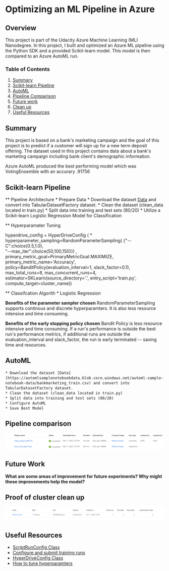 # Optimizing an ML Pipeline in Azure

## Overview
This project is part of the Udacity Azure Machine Learning (ML) Nanodegree. In this project, I built and optimized an Azure ML pipeline using the Python SDK and a provided Scikit-learn model.
This model is then compared to an Azure AutoML run.

### Table of Contents

1. [Summary](#summary)
2. [Scikit-learn Pipeline](#pipeline)
3. [AutoML](#automl)
4. [Pipeline Comparison](#comparison)
5. [Future work](#future)
6. [Clean up](#clean)
7. [Useful Resources](#clean)



## Summary<a name="summary"></a>
This project is based on a bank's marketing campaign and the goal of this project is to predict if a customer will sign up for a new term deposit offering.  The dataset used in this project contains data about a bank's marketing campaign including bank client's demographic information.  

Azure AutoML produced the best performing model which was VotingEnsemble with an accurary .91756

## Scikit-learn Pipeline<a name="pipeline"></a>

** Pipeline Architecture
	* Prepare Data
   	* Download the dataset [Data](https://automlsamplenotebookdata.blob.core.windows.net/automl-sample-notebook-data/bankmarketing_train.csv) and convert into   TabularDatasetFactory dataset.
   	* Clean the dataset (clean_data located in train.py)
   	* Split data into training and test sets (80/20)
   	* Utilize a Scikit-learn Logistic Regression Model for Classification
   
** Hyperparamater Tuning

   hyperdrive_config = HyperDriveConfig (
        * hyperparameter_sampling=RandomParameterSampling(
    		{"--C":choice(0.5,1.0),     
    		"--max_iter":choice(50,100,150)})  ,
          primary_metric_goal=PrimaryMetricGoal.MAXIMIZE,
          primary_metric_name='Accuracy',
          policy=BanditPolicy(evaluation_interval=1, slack_factor=0.1),
          max_total_runs=8, 
          max_concurrent_runs=4,
          estimator=SKLearn(source_directory='.', entry_script='train.py', compute_target=cluster_name))
           
 ** Classifcation Algorith
 	* Logistic Regression
   

**Benefits of the parameter sampler chosen**
  RandomParameterSampling supports continous and discrete hyperparamters.  It is also less resource intensive and time consuming.

**Benefits of the early stopping policy chosen**
  Bandit Policy is less resource intensive and time consuming. If a run's performance is outside the best run's performance metrics, if additional runs are outside the evaluation_interval and slack_factor, the run is early terminated -- saving time and resources.

## AutoML<a name="automl"></a>
   	* Download the dataset [Data](https://automlsamplenotebookdata.blob.core.windows.net/automl-sample-notebook-data/bankmarketing_train.csv) and convert into   TabularDatasetFactory dataset.
   	* Clean the dataset (clean_data located in train.py)
   	* Split data into training and test sets (80/20)
   	* Configure AutoML
   	* Save Best Model

## Pipeline comparison<a name="comparison"></a>
![Pipeline Comparison](pipeline.PNG)


## Future Work<a name="future"></a>
**What are some areas of improvement for future experiments? Why might these improvements help the model?**

## Proof of cluster clean up<a name="clean"></a>
![Proof of Cluster Clean up](delete_compute_target.PNG)


## Useful Resources<a name="clean"></a>
- [ScriptRunConfig Class](https://docs.microsoft.com/en-us/python/api/azureml-core/azureml.core.scriptrunconfig?view=azure-ml-py)
- [Configure and submit training runs](https://docs.microsoft.com/en-us/azure/machine-learning/how-to-set-up-training-targets)
- [HyperDriveConfig Class](https://docs.microsoft.com/en-us/python/api/azureml-train-core/azureml.train.hyperdrive.hyperdriveconfig?view=azure-ml-py)
- [How to tune hyperparamters](https://docs.microsoft.com/en-us/azure/machine-learning/how-to-tune-hyperparameters)


